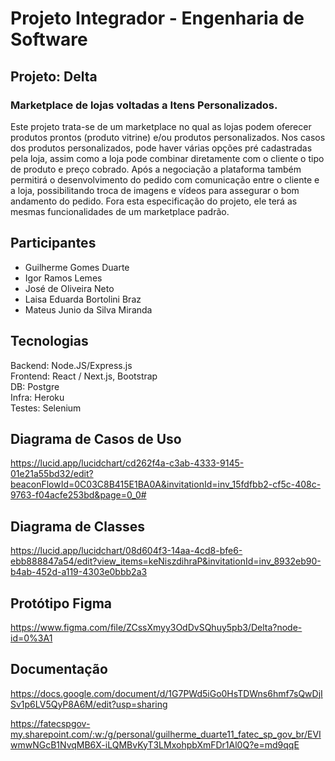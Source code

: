 # Projeto Integrador - Engenharia de Software

## Projeto: Delta

### Marketplace de lojas voltadas a Itens Personalizados.

Este projeto trata-se de um marketplace no qual as lojas podem oferecer produtos prontos (produto vitrine) e/ou produtos personalizados. Nos casos dos produtos personalizados, pode haver várias opções pré cadastradas pela loja, assim como a loja pode combinar diretamente com o cliente o tipo de produto e preço cobrado. Após a negociação a plataforma também permitirá o desenvolvimento do pedido com comunicação entre o cliente e a loja, possibilitando troca de imagens e vídeos para assegurar o bom andamento do pedido. Fora esta especificação do projeto, ele terá as mesmas funcionalidades de um marketplace padrão.

## Participantes

* Guilherme Gomes Duarte
* Igor Ramos Lemes
* José de Oliveira Neto
* Laisa Eduarda Bortolini Braz
* Mateus Junio da Silva Miranda

## Tecnologias

Backend: Node.JS/Express.js  
Frontend: React / Next.js, Bootstrap  
DB: Postgre  
Infra: Heroku  
Testes: Selenium  

## Diagrama de Casos de Uso

https://lucid.app/lucidchart/cd262f4a-c3ab-4333-9145-01e21a55bd32/edit?beaconFlowId=0C03C8B415E1BA0A&invitationId=inv_15fdfbb2-cf5c-408c-9763-f04acfe253bd&page=0_0#

## Diagrama de Classes

https://lucid.app/lucidchart/08d604f3-14aa-4cd8-bfe6-ebb888847a54/edit?view_items=keNiszdihraP&invitationId=inv_8932eb90-b4ab-452d-a119-4303e0bbb2a3

## Protótipo Figma

https://www.figma.com/file/ZCssXmyy3OdDvSQhuy5pb3/Delta?node-id=0%3A1

## Documentação

https://docs.google.com/document/d/1G7PWd5iGo0HsTDWns6hmf7sQwDjISv1p6LV5QyP8A6M/edit?usp=sharing

https://fatecspgov-my.sharepoint.com/:w:/g/personal/guilherme_duarte11_fatec_sp_gov_br/EVIwmwNGcB1NvqMB6X-iLQMBvKyT3LMxohpbXmFDr1Al0Q?e=md9qqE
